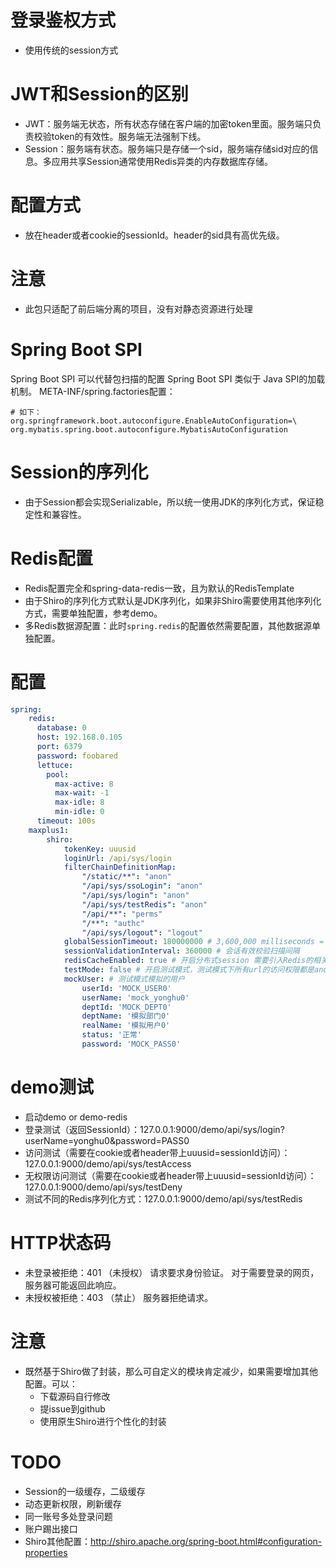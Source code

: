 # 登录鉴权方式
-  使用传统的session方式

# JWT和Session的区别
- JWT：服务端无状态，所有状态存储在客户端的加密token里面。服务端只负责校验token的有效性。服务端无法强制下线。
- Session：服务端有状态。服务端只是存储一个sid，服务端存储sid对应的信息。多应用共享Session通常使用Redis异类的内存数据库存储。

# 配置方式
- 放在header或者cookie的sessionId。header的sid具有高优先级。



# 注意
- 此包只适配了前后端分离的项目，没有对静态资源进行处理


# Spring Boot SPI 
Spring Boot SPI 可以代替包扫描的配置
Spring Boot SPI 类似于 Java SPI的加载机制。
META-INF/spring.factories配置：
```
# 如下：
org.springframework.boot.autoconfigure.EnableAutoConfiguration=\
org.mybatis.spring.boot.autoconfigure.MybatisAutoConfiguration
```


# Session的序列化
- 由于Session都会实现Serializable，所以统一使用JDK的序列化方式，保证稳定性和兼容性。

# Redis配置
- Redis配置完全和spring-data-redis一致，且为默认的RedisTemplate
- 由于Shiro的序列化方式默认是JDK序列化，如果非Shiro需要使用其他序列化方式，需要单独配置，参考demo。
- 多Redis数据源配置：此时`spring.redis`的配置依然需要配置，其他数据源单独配置。

# 配置
```yml
spring:
    redis:
      database: 0
      host: 192.168.0.105
      port: 6379
      password: foobared
      lettuce:
        pool:
          max-active: 8
          max-wait: -1
          max-idle: 8
          min-idle: 0
      timeout: 100s
    maxplus1:
        shiro:
            tokenKey: uuusid
            loginUrl: /api/sys/login
            filterChainDefinitionMap:
                "/static/**": "anon"
                "/api/sys/ssoLogin": "anon"
                "/api/sys/login": "anon"
                "/api/sys/testRedis": "anon"
                "/api/**": "perms"
                "/**": "authc"
                "/api/sys/logout": "logout"
            globalSessionTimeout: 180000000 # 3,600,000 milliseconds = 1 hour
            sessionValidationInterval: 360000 # 会话有效校验扫描间隔
            redisCacheEnabled: true # 开启分布式session 需要引入Redis的相关配置，spring-data-redis
            testMode: false # 开启测试模式，测试模式下所有url的访问权限都是anon
            mockUser: # 测试模式模拟的用户
                userId: 'MOCK_USER0'
                userName: 'mock_yonghu0'
                deptId: 'MOCK_DEPT0'
                deptName: '模拟部门0'
                realName: '模拟用户0'
                status: '正常'
                password: 'MOCK_PASS0'

```

# demo测试
- 启动demo or  demo-redis
- 登录测试（返回SessionId）：127.0.0.1:9000/demo/api/sys/login?userName=yonghu0&password=PASS0
- 访问测试（需要在cookie或者header带上uuusid=sessionId访问）：127.0.0.1:9000/demo/api/sys/testAccess
- 无权限访问测试（需要在cookie或者header带上uuusid=sessionId访问）：127.0.0.1:9000/demo/api/sys/testDeny
- 测试不同的Redis序列化方式：127.0.0.1:9000/demo/api/sys/testRedis

# HTTP状态码
-  未登录被拒绝：401 （未授权） 请求要求身份验证。 对于需要登录的网页，服务器可能返回此响应。
-  未授权被拒绝：403 （禁止） 服务器拒绝请求。 

# 注意
- 既然基于Shiro做了封装，那么可自定义的模块肯定减少，如果需要增加其他配置。可以：
    - 下载源码自行修改
    - 提issue到github
    - 使用原生Shiro进行个性化的封装
    
    
    
# TODO
- Session的一级缓存，二级缓存  
- 动态更新权限，刷新缓存
- 同一账号多处登录问题
- 账户踢出接口
- Shiro其他配置：http://shiro.apache.org/spring-boot.html#configuration-properties    